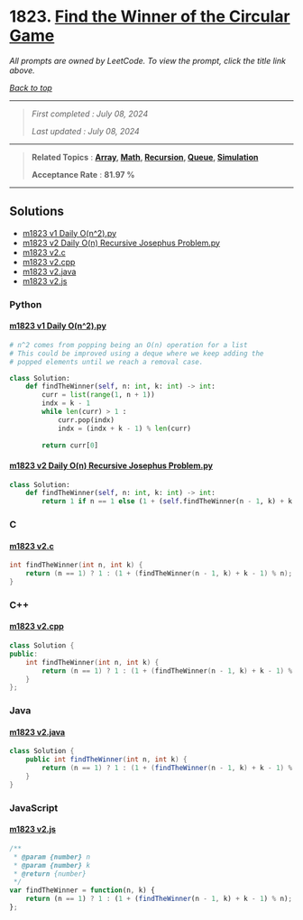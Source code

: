 # 1823. [Find the Winner of the Circular Game](<https://leetcode.com/problems/find-the-winner-of-the-circular-game>)

*All prompts are owned by LeetCode. To view the prompt, click the title link above.*

*[Back to top](<../README.md>)*

------

> *First completed : July 08, 2024*
>
> *Last updated : July 08, 2024*

------

> **Related Topics** : **[Array](<by_topic/Array.md>), [Math](<by_topic/Math.md>), [Recursion](<by_topic/Recursion.md>), [Queue](<by_topic/Queue.md>), [Simulation](<by_topic/Simulation.md>)**
>
> **Acceptance Rate** : **81.97 %**

------

## Solutions

- [m1823 v1 Daily O(n^2).py](<../my-submissions/m1823 v1 Daily O(n^2).py>)
- [m1823 v2 Daily O(n) Recursive Josephus Problem.py](<../my-submissions/m1823 v2 Daily O(n) Recursive Josephus Problem.py>)
- [m1823 v2.c](<../my-submissions/m1823 v2.c>)
- [m1823 v2.cpp](<../my-submissions/m1823 v2.cpp>)
- [m1823 v2.java](<../my-submissions/m1823 v2.java>)
- [m1823 v2.js](<../my-submissions/m1823 v2.js>)
### Python
#### [m1823 v1 Daily O(n^2).py](<../my-submissions/m1823 v1 Daily O(n^2).py>)
```Python
# n^2 comes from popping being an O(n) operation for a list
# This could be improved using a deque where we keep adding the 
# popped elements until we reach a removal case.

class Solution:
    def findTheWinner(self, n: int, k: int) -> int:
        curr = list(range(1, n + 1))
        indx = k - 1
        while len(curr) > 1 :
            curr.pop(indx)
            indx = (indx + k - 1) % len(curr)
        
        return curr[0]
```

#### [m1823 v2 Daily O(n) Recursive Josephus Problem.py](<../my-submissions/m1823 v2 Daily O(n) Recursive Josephus Problem.py>)
```Python
class Solution:
    def findTheWinner(self, n: int, k: int) -> int:
        return 1 if n == 1 else (1 + (self.findTheWinner(n - 1, k) + k - 1) % n)
```

### C
#### [m1823 v2.c](<../my-submissions/m1823 v2.c>)
```C
int findTheWinner(int n, int k) {
    return (n == 1) ? 1 : (1 + (findTheWinner(n - 1, k) + k - 1) % n);
}
```

### C++
#### [m1823 v2.cpp](<../my-submissions/m1823 v2.cpp>)
```C++
class Solution {
public:
    int findTheWinner(int n, int k) {
        return (n == 1) ? 1 : (1 + (findTheWinner(n - 1, k) + k - 1) % n);
    }
};
```

### Java
#### [m1823 v2.java](<../my-submissions/m1823 v2.java>)
```Java
class Solution {
    public int findTheWinner(int n, int k) {
        return (n == 1) ? 1 : (1 + (findTheWinner(n - 1, k) + k - 1) % n);
    }
}
```

### JavaScript
#### [m1823 v2.js](<../my-submissions/m1823 v2.js>)
```JavaScript
/**
 * @param {number} n
 * @param {number} k
 * @return {number}
 */
var findTheWinner = function(n, k) {
    return (n == 1) ? 1 : (1 + (findTheWinner(n - 1, k) + k - 1) % n);
};
```

